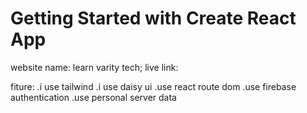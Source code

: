 # Getting Started with Create React App

website name:  learn varity tech;
live link:  

fiture:
.i use tailwind
.i use daisy ui
.use react route dom
.use firebase authentication
.use personal server data